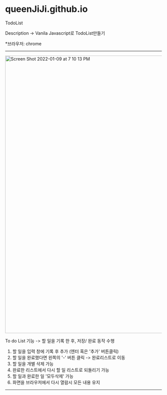 # queenJiJi.github.io
TodoList

Description
-> Vanila Javascript로 TodoList만들기

*브라우저: chrome

------------------------------------------------------------
<img width="895" alt="Screen Shot 2022-01-09 at 7 10 13 PM" src="https://user-images.githubusercontent.com/94300810/148677925-c5111e14-49a1-4536-88ae-f4113953eae0.png">

To do List 기능
-> 할 일을 기록 한 후, 저장/ 완료 동작 수행
   1) 할 일을 입력 창에 기록 후 추가 (엔터 혹은 '추가' 버튼클릭)
   2) 할 일을 완료했다면 왼쪽의 '-' 버튼 클릭 -> 완료리스트로 이동
   3) 할 일을 개별 삭제 가능
   4) 완료한 리스트에서 다시 할 일 리스트로 되돌리기 가능
   5) 할 일과 완료한 일 '모두삭제' 가능
   6) 화면을 브라우저에서 다시 열람시 모든 내용 유지

--------------------------------------------------------------

